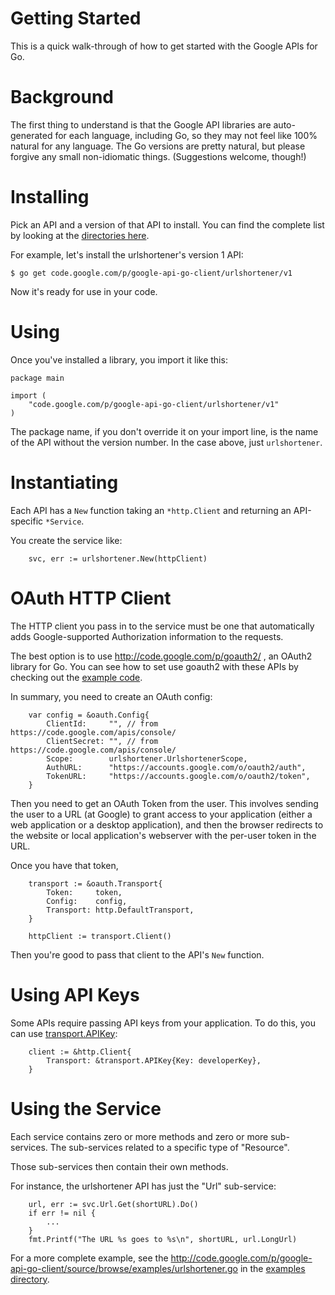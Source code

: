 # Getting Started #

This is a quick walk-through of how to get started with the Google APIs for Go.

# Background #

The first thing to understand is that the Google API libraries are auto-generated for each language, including Go, so they may not feel like 100% natural for any language.  The Go versions are pretty natural, but please forgive any small non-idiomatic things.  (Suggestions welcome, though!)

# Installing #

Pick an API and a version of that API to install.  You can find the complete list by looking at the <a href='http://code.google.com/p/google-api-go-client/source/browse/'>directories here</a>.

For example, let's install the urlshortener's version 1 API:

```
$ go get code.google.com/p/google-api-go-client/urlshortener/v1
```

Now it's ready for use in your code.

# Using #

Once you've installed a library, you import it like this:

```
package main

import (
    "code.google.com/p/google-api-go-client/urlshortener/v1"
)
```

The package name, if you don't override it on your import line, is the name of the API without the version number.  In the case above, just `urlshortener`.

# Instantiating #

Each API has a `New` function taking an `*http.Client` and returning an API-specific `*Service`.

You create the service like:

```
    svc, err := urlshortener.New(httpClient)
```

# OAuth HTTP Client #

The HTTP client you pass in to the service must be one that automatically adds Google-supported Authorization information to the requests.

The best option is to use http://code.google.com/p/goauth2/ , an OAuth2 library for Go.  You can see how to set use goauth2 with these APIs by checking out the <a href='http://code.google.com/p/google-api-go-client/source/browse/#hg%2Fexamples'>example code</a>.

In summary, you need to create an OAuth config:

```
    var config = &oauth.Config{
        ClientId:     "", // from https://code.google.com/apis/console/
        ClientSecret: "", // from https://code.google.com/apis/console/
        Scope:        urlshortener.UrlshortenerScope,
        AuthURL:      "https://accounts.google.com/o/oauth2/auth",
        TokenURL:     "https://accounts.google.com/o/oauth2/token",
    }
```

Then you need to get an OAuth Token from the user.  This involves sending the user to a URL (at Google) to grant access to your application (either a web application or a desktop application), and then the browser redirects to the website or local application's webserver with the per-user token in the URL.

Once you have that token,

```
    transport := &oauth.Transport{
        Token:     token,
        Config:    config,
        Transport: http.DefaultTransport,
    }

    httpClient := transport.Client()
```

Then you're good to pass that client to the API's `New` function.

# Using API Keys #

Some APIs require passing API keys from your application.  To do this, you can use <a href='http://godoc.org/code.google.com/p/google-api-go-client/googleapi/transport#APIKey'>transport.APIKey</a>:

```
    client := &http.Client{
        Transport: &transport.APIKey{Key: developerKey},
    }
```

# Using the Service #

Each service contains zero or more methods and zero or more sub-services.  The sub-services related to a specific type of "Resource".

Those sub-services then contain their own methods.

For instance, the urlshortener API has just the "Url" sub-service:

```
    url, err := svc.Url.Get(shortURL).Do()
    if err != nil {
        ...
    }
    fmt.Printf("The URL %s goes to %s\n", shortURL, url.LongUrl)
```

For a more complete example, see the http://code.google.com/p/google-api-go-client/source/browse/examples/urlshortener.go in the <a href='http://code.google.com/p/google-api-go-client/source/browse/examples/'>examples directory</a>.